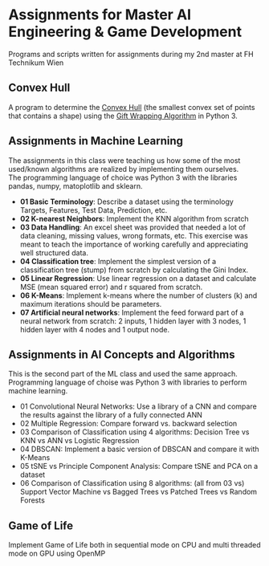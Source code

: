 # Assignments for Master AI Engineering & Game Development

Programs and scripts written for assignments during my 2nd master at FH Technikum Wien

## Convex Hull
A program to determine the [Convex Hull](https://en.wikipedia.org/wiki/Convex_hull) (the smallest convex set of points that contains a shape) using the [Gift Wrapping Algorithm](https://en.wikipedia.org/wiki/Gift_wrapping_algorithm) in Python 3.

## Assignments in Machine Learning 
The assignments in this class were teaching us how some of the most used/known algorithms are realized by implementing them ourselves.   
The programming language of choice was Python 3 with the libraries pandas, numpy, matoplotlib and sklearn. 

* **01 Basic Terminology**: Describe a dataset using the terminology Targets, Features, Test Data, Prediction, etc. 
* **02 K-nearest Neighbors**: Implement the KNN algorithm from scratch 
* **03 Data Handling**: An excel sheet was provided that needed a lot of data cleaning, missing values, wrong formats, etc. This exercise was meant to teach the importance of working carefully and appreciating well structured data. 
* **04 Classification tree**: Implement the simplest version of a classification tree (stump) from scratch by calculating the Gini Index. 
* **05 Linear Regression**: Use linear regression on a dataset and calculate MSE (mean squared error) and r squared from scratch. 
* **06 K-Means**: Implement k-means where the number of clusters (k) and maximum iterations should be parameters.
* **07 Artificial neural networks**: Implement the feed forward part of a neural network from scratch: 2 inputs, 1 hidden layer with 3 nodes, 1 hidden layer with 4 nodes and 1 output node. 

## Assignments in AI Concepts and Algorithms 
This is the second part of the ML class and used the same approach.  
Programming language of choise was Python 3 with libraries to perform machine learning. 

* 01 Convolutional Neural Networks: Use a library of a CNN and compare the results against the library of a fully connected ANN
* 02 Multiple Regression: Compare forward vs. backward selection
* 03 Comparison of Classification using 4 algorithms: Decision Tree vs KNN vs ANN vs Logistic Regression
* 04 DBSCAN: Implement a basic version of DBSCAN and compare it with K-Means
* 05 tSNE vs Principle Component Analysis: Compare tSNE and PCA on a dataset
* 06 Comparison of Classification using 8 algorithms: (all from 03 vs) Support Vector Machine vs Bagged Trees vs Patched Trees vs Random Forests

## Game of Life 
Implement Game of Life both in sequential mode on CPU and multi threaded mode on GPU using OpenMP
